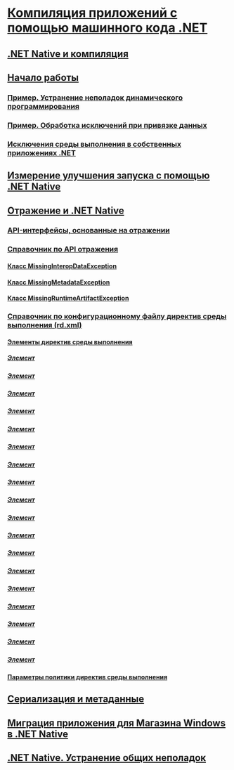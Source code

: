 # [Компиляция приложений с помощью машинного кода .NET](index.md)
## [.NET Native и компиляция](net-native-and-compilation.md)
## [Начало работы](getting-started-with-net-native.md)
### [Пример. Устранение неполадок динамического программирования](example-troubleshooting-dynamic-programming.md)
### [Пример. Обработка исключений при привязке данных](example-handling-exceptions-when-binding-data.md)
### [Исключения среды выполнения в собственных приложениях .NET](runtime-exceptions-in-net-native-apps.md)
## [Измерение улучшения запуска с помощью .NET Native](measuring-startup-improvement-with-net-native.md)
## [Отражение и .NET Native](reflection-and-net-native.md)
### [API-интерфейсы, основанные на отражении](apis-that-rely-on-reflection.md)
### [Справочник по API отражения](net-native-reflection-api-reference.md)
#### [Класс MissingInteropDataException](missinginteropdataexception-class-net-native.md)
#### [Класс MissingMetadataException](missingmetadataexception-class-net-native.md)
#### [Класс MissingRuntimeArtifactException](missingruntimeartifactexception-class-net-native.md)
### [Справочник по конфигурационному файлу директив среды выполнения (rd.xml)](runtime-directives-rd-xml-configuration-file-reference.md)
#### [Элементы директив среды выполнения](runtime-directive-elements.md)
##### [<Application> Элемент](application-element-net-native.md)
##### [<Assembly> Элемент](assembly-element-net-native.md)
##### [<AttributeImplies> Элемент](attributeimplies-element-net-native.md)
##### [<Directives> Элемент](directives-element-net-native.md)
##### [<Event> Элемент](event-element-net-native.md)
##### [<Field> Элемент](field-element-net-native.md)
##### [<GenericParameter> Элемент](genericparameter-element-net-native.md)
##### [<ImpliesType> Элемент](impliestype-element-net-native.md)
##### [<Library> Элемент](library-element-net-native.md)
##### [<Method> Элемент](method-element-net-native.md)
##### [<MethodInstantiation> Элемент](methodinstantiation-element-net-native.md)
##### [<Namespace> Элемент](namespace-element-net-native.md)
##### [<Parameter> Элемент](parameter-element-net-native.md)
##### [<Property> Элемент](property-element-net-native.md)
##### [<Subtypes> Элемент](subtypes-element-net-native.md)
##### [<Type> Элемент](type-element-net-native.md)
##### [<TypeInstantiation> Элемент](typeinstantiation-element-net-native.md)
##### [<TypeParameter> Элемент](typeparameter-element-net-native.md)
#### [Параметры политики директив среды выполнения](runtime-directive-policy-settings.md)
## [Сериализация и метаданные](serialization-and-metadata.md)
## [Миграция приложения для Магазина Windows в .NET Native](migrating-your-windows-store-app-to-net-native.md)
## [.NET Native. Устранение общих неполадок](net-native-general-troubleshooting.md)
